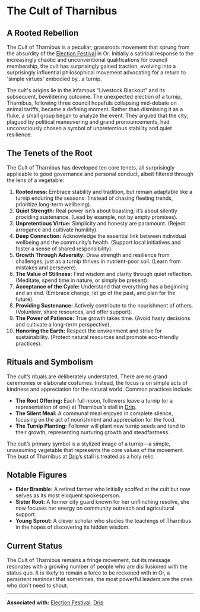 # The Cult of Tharnibus

## A Rooted Rebellion

The Cult of Tharnibus is a peculiar, grassroots movement that sprung from the absurdity of the [Election Festival](/generated/arena/events/election-festival.md) in Or. Initially a satirical response to the increasingly chaotic and unconventional qualifications for council membership, the cult has surprisingly gained traction, evolving into a surprisingly influential philosophical movement advocating for a return to 'simple virtues' embodied by…a turnip.

The cult's origins lie in the infamous “Livestock Blackout” and its subsequent, bewildering outcome. The unexpected election of a turnip, Tharnibus, following three council hopefuls collapsing mid-debate on animal tariffs, became a defining moment. Rather than dismissing it as a fluke, a small group began to analyze the event. They argued that the city, plagued by political maneuvering and grand pronouncements, had unconsciously chosen a symbol of unpretentious stability and quiet resilience.

## The Tenets of the Root

The Cult of Tharnibus has developed ten core tenets, all surprisingly applicable to good governance and personal conduct, albeit filtered through the lens of a vegetable:

1.  **Rootedness:** Embrace stability and tradition, but remain adaptable like a turnip enduring the seasons. (Instead of chasing fleeting trends, prioritize long-term wellbeing).
2.  **Quiet Strength:** Real power isn’s about boasting; it’s about silently providing sustenance. (Lead by example, not by empty promises).
3.  **Unpretentious Virtue:** Simplicity and honesty are paramount. (Reject arrogance and cultivate humility).
4.  **Deep Connection:** Acknowledge the essential link between individual wellbeing and the community’s health. (Support local initiatives and foster a sense of shared responsibility).
5.  **Growth Through Adversity:** Draw strength and resilience from challenges, just as a turnip thrives in nutrient-poor soil. (Learn from mistakes and persevere).
6.  **The Value of Stillness:**  Find wisdom and clarity through quiet reflection. (Meditate, spend time in nature, or simply be present).
7.  **Acceptance of the Cycle:** Understand that everything has a beginning and an end. (Embrace change, let go of the past, and plan for the future).
8.  **Providing Sustenance:**  Actively contribute to the nourishment of others. (Volunteer, share resources, and offer support).
9.  **The Power of Patience:**  True growth takes time. (Avoid hasty decisions and cultivate a long-term perspective).
10. **Honoring the Earth:** Respect the environment and strive for sustainability. (Protect natural resources and promote eco-friendly practices).

## Rituals and Symbolism

The cult’s rituals are deliberately understated. There are no grand ceremonies or elaborate costumes. Instead, the focus is on simple acts of kindness and appreciation for the natural world. Common practices include:

*   **The Root Offering:** Each full moon, followers leave a turnip (or a representation of one) at Tharnibus’s stall in [Drip](/geography/settlement/city/city-of-or/shop/the-cauldron-lottery/drip.md). 
*   **The Silent Meal:** A communal meal enjoyed in complete silence, focusing on the act of nourishment and appreciation for the food. 
*   **The Turnip Planting:** Follower will plant new turnip seeds and tend to their growth, representing nurturing growth and steadfastness.

The cult’s primary symbol is a stylized image of a turnip—a simple, unassuming vegetable that represents the core values of the movement.  The bust of Tharnibus at [Drip](/geography/settlement/city/city-of-or/shop/the-cauldron-lottery/drip.md)’s stall is treated as a holy relic.

## Notable Figures

*   **Elder Bramble:** A retired farmer who initially scoffed at the cult but now serves as its most eloquent spokesperson. 
*   **Sister Root:** A former city guard known for her unflinching resolve, she now focuses her energy on community outreach and agricultural support. 
*   **Young Sprout:** A clever scholar who studies the teachings of Tharnibus in the hopes of discovering its hidden wisdom.

## Current Status

The Cult of Tharnibus remains a fringe movement, but its message resonates with a growing number of people who are disillusioned with the status quo. It is likely to remain a force to be reckoned with in Or, a persistent reminder that sometimes, the most powerful leaders are the ones who don't need to shout.

--- 
**Associated with:** [Election Festival](/generated/arena/events/election-festival.md), [Drip](/geography/settlement/city/city-of-or/shop/the-cauldron-lottery/drip.md)
